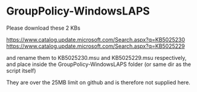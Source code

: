 # GroupPolicy-WindowsLAPS

Please download these 2 KBs

https://www.catalog.update.microsoft.com/Search.aspx?q=KB5025230
https://www.catalog.update.microsoft.com/Search.aspx?q=KB5025229

and rename them to KB5025230.msu and KB5025229.msu respectively, and place inside the GroupPolicy-WindowsLAPS folder (or same dir as the script itself)

They are over the 25MB limit on github and is therefore not supplied here.
